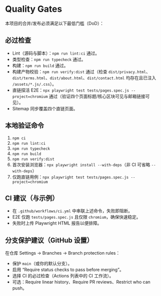 # Quality Gates

本项目的合并/发布必须满足以下最低门槛（DoD）：

## 必过检查
- Lint（源码与脚本）：`npm run lint:ci` 通过。
- 类型检查：`npm run typecheck` 通过。
- 构建：`npm run build` 通过。
- 构建产物校验：`npm run verify:dist` 通过（检查 `dist/privacy.html`、`dist/terms.html`、`dist/about.html`、`dist/contact.html` 均存在且已注入 `/assets/*.js/.css`）。
- 直链探活 E2E：`npx playwright test tests/pages.spec.js --project=chromium` 通过（验证四个页面标题/核心区块可见与邮箱链接可见）。
- Sitemap 同步覆盖四个直链页面。

## 本地验证命令
1. `npm ci`
2. `npm run lint:ci`
3. `npm run typecheck`
4. `npm run build`
5. `npm run verify:dist`
6. 首次安装浏览器：`npx playwright install --with-deps`（非 CI 可省略 `--with-deps`）
7. 仅跑直链用例：`npx playwright test tests/pages.spec.js --project=chromium`

## CI 建议（与示例）
- 在 `.github/workflows/ci.yml` 中串联上述命令，失败即阻断。
- E2E 仅跑 `tests/pages.spec.js` 且仅限 `chromium`，确保快速稳定。
- 失败时上传 Playwright HTML 报告以便排障。

## 分支保护建议（GitHub 设置）
在仓库 Settings → Branches → Branch protection rules：
- 保护 `main`（或你的默认分支）。
- 启用 “Require status checks to pass before merging”。
- 选择 CI 的必过检查（Actions 列表中的 CI 工作流）。
- 可选：Require linear history、Require PR reviews、Restrict who can push。

